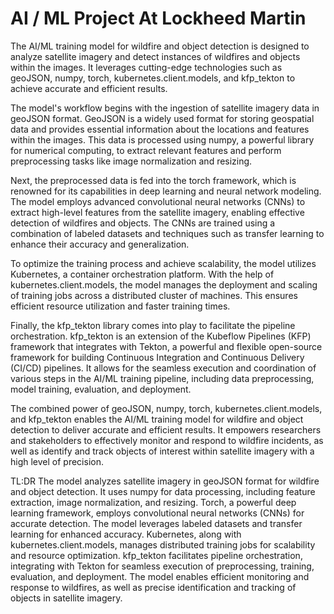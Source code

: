 # AI / ML Project At Lockheed Martin

The AI/ML training model for wildfire and object detection is designed to analyze satellite imagery and detect instances of wildfires and objects within the images. It leverages cutting-edge technologies such as geoJSON, numpy, torch, kubernetes.client.models, and kfp_tekton to achieve accurate and efficient results.

The model's workflow begins with the ingestion of satellite imagery data in geoJSON format. GeoJSON is a widely used format for storing geospatial data and provides essential information about the locations and features within the images. This data is processed using numpy, a powerful library for numerical computing, to extract relevant features and perform preprocessing tasks like image normalization and resizing.

Next, the preprocessed data is fed into the torch framework, which is renowned for its capabilities in deep learning and neural network modeling. The model employs advanced convolutional neural networks (CNNs) to extract high-level features from the satellite imagery, enabling effective detection of wildfires and objects. The CNNs are trained using a combination of labeled datasets and techniques such as transfer learning to enhance their accuracy and generalization.

To optimize the training process and achieve scalability, the model utilizes Kubernetes, a container orchestration platform. With the help of kubernetes.client.models, the model manages the deployment and scaling of training jobs across a distributed cluster of machines. This ensures efficient resource utilization and faster training times.

Finally, the kfp_tekton library comes into play to facilitate the pipeline orchestration. kfp_tekton is an extension of the Kubeflow Pipelines (KFP) framework that integrates with Tekton, a powerful and flexible open-source framework for building Continuous Integration and Continuous Delivery (CI/CD) pipelines. It allows for the seamless execution and coordination of various steps in the AI/ML training pipeline, including data preprocessing, model training, evaluation, and deployment.

The combined power of geoJSON, numpy, torch, kubernetes.client.models, and kfp_tekton enables the AI/ML training model for wildfire and object detection to deliver accurate and efficient results. It empowers researchers and stakeholders to effectively monitor and respond to wildfire incidents, as well as identify and track objects of interest within satellite imagery with a high level of precision.

TL:DR
The model analyzes satellite imagery in geoJSON format for wildfire and object detection.
It uses numpy for data processing, including feature extraction, image normalization, and resizing.
Torch, a powerful deep learning framework, employs convolutional neural networks (CNNs) for accurate detection.
The model leverages labeled datasets and transfer learning for enhanced accuracy.
Kubernetes, along with kubernetes.client.models, manages distributed training jobs for scalability and resource optimization.
kfp_tekton facilitates pipeline orchestration, integrating with Tekton for seamless execution of preprocessing, training, evaluation, and deployment.
The model enables efficient monitoring and response to wildfires, as well as precise identification and tracking of objects in satellite imagery.
